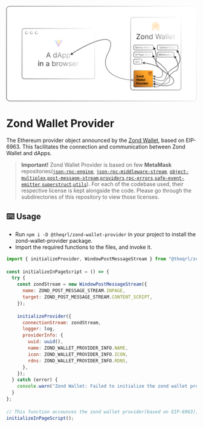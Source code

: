 ![Zond Wallet Provider Preview Cover](misc/zond_wallet_provider_preview_cover.png)

# Zond Wallet Provider

The Ethereum provider object announced by the [Zond Wallet](https://github.com/theQRL/zond-wallet), based on EIP-6963. This facilitates the connection and communication between Zond Wallet and dApps.

> **Important!** Zond Wallet Provider is based on few **MetaMask** repositories([`json-rpc-engine`](https://github.com/MetaMask/json-rpc-engine), [`json-rpc-middleware-stream`](https://github.com/MetaMask/json-rpc-middleware-stream), [`object-multiplex`](https://github.com/MetaMask/object-multiplex),[`post-message-stream`](https://github.com/MetaMask/post-message-stream),[`providers`](https://github.com/MetaMask/providers),[`rpc-errors`](https://github.com/MetaMask/rpc-errors),[`safe-event-emitter`](https://github.com/MetaMask/safe-event-emitter),[`superstruct`](https://github.com/MetaMask/superstruct),[`utils`](https://github.com/MetaMask/utils)). For each of the codebase used, their respective license is kept alongside the code. Please go through the subdirectories of this repository to view those licenses.

## :keyboard: Usage

- Run `npm i -D @theqrl/zond-wallet-provider` in your project to install the zond-wallet-provider package.
- Import the required functions to the files, and invoke it.

```Javascript
import { initializeProvider, WindowPostMessageStream } from "@theqrl/zond-wallet-provider";

const initializeInPageScript = () => {
  try {
    const zondStream = new WindowPostMessageStream({
      name: ZOND_POST_MESSAGE_STREAM.INPAGE,
      target: ZOND_POST_MESSAGE_STREAM.CONTENT_SCRIPT,
    });

    initializeProvider({
      connectionStream: zondStream,
      logger: log,
      providerInfo: {
        uuid: uuid(),
        name: ZOND_WALLET_PROVIDER_INFO.NAME,
        icon: ZOND_WALLET_PROVIDER_INFO.ICON,
        rdns: ZOND_WALLET_PROVIDER_INFO.RDNS,
      },
    });
  } catch (error) {
    console.warn("Zond Wallet: Failed to initialize the zond wallet provider", error);
  }
};

// This function accounces the zond wallet provider(based on EIP-6963), to be detected by the dApps.
initializeInPageScript();
```
